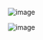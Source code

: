 ![image](https://github.com/user-attachments/assets/603e42eb-e7d2-4e38-bcc7-fb283d02b604)

![image](https://github.com/user-attachments/assets/c6b38197-244d-4c1a-9317-f923f5b034e4)

